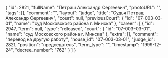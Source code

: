 {
    "id": 2821,
    "fullName": "Петраш Александр Сергеевич",
    "photoURL": "",
    "tags": [],
    "comment": "",
    "layout": "judge",
    "title": "Судья Петраш Александр Сергеевич",
    "court": null,
    "previousCourt": {
        "id": "07-003-03-01",
        "name": "суд Московского района г. Минска"
    },
    "career": [
        {
            "id": 2947,
            "term": null,
            "type": "released",
            "court": {
                "id": "07-003-03-01",
                "name": "суд Московского района г. Минска"
            },
            "extra": [],
            "comment": "перевод на другую работу",
            "house_id": "07-003-03-01",
            "judge_id": 2821,
            "position": "председатель",
            "term_type": "",
            "timestamp": "1999-12-24",
            "decree_number": "762"
        }
    ]
}